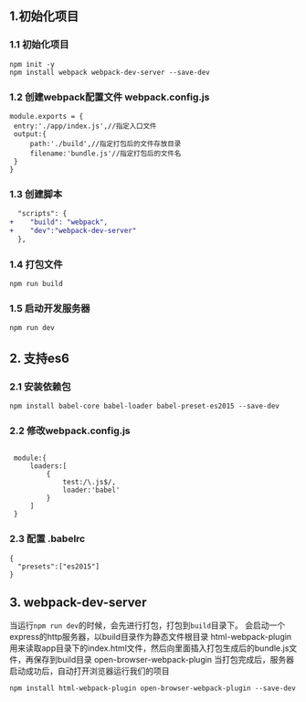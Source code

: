## 1.初始化项目
### 1.1 初始化项目
```
npm init -y
npm install webpack webpack-dev-server --save-dev
```

### 1.2 创建webpack配置文件 webpack.config.js
```
module.exports = {
 entry:'./app/index.js',//指定入口文件
 output:{
     path:'./build',//指定打包后的文件存放目录
     filename:'bundle.js'//指定打包后的文件名
 }
}
```

### 1.3 创建脚本
```diff
  "scripts": {
+    "build": "webpack",
+    "dev":"webpack-dev-server"
  },
```

### 1.4 打包文件
```
npm run build
```

### 1.5 启动开发服务器
```
npm run dev
```


## 2. 支持es6
### 2.1 安装依赖包
```
npm install babel-core babel-loader babel-preset-es2015 --save-dev
```
### 2.2 修改webpack.config.js
```

 module:{
     loaders:[
         {
             test:/\.js$/,
             loader:'babel'
         }
     ]
 }
```

### 2.3 配置 .babelrc
```
{
  "presets":["es2015"]
}
```

## 3. webpack-dev-server
当运行`npm run dev`的时候，会先进行打包，打包到`build`目录下。
会启动一个express的http服务器，以build目录作为静态文件根目录
html-webpack-plugin 用来读取app目录下的index.html文件，然后向里面插入打包生成后的bundle.js文件，再保存到build目录
open-browser-webpack-plugin  当打包完成后，服务器启动成功后，自动打开浏览器运行我们的项目
```
npm install html-webpack-plugin open-browser-webpack-plugin --save-dev
```